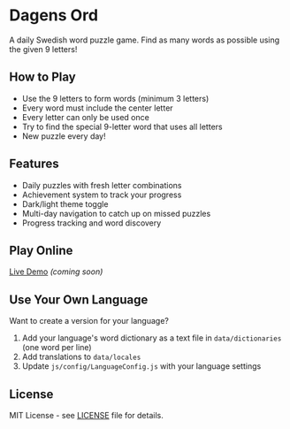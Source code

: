 <!-- Made by AI with human assistance -->
# Dagens Ord

A daily Swedish word puzzle game. Find as many words as possible using the given 9 letters!

## How to Play

- Use the 9 letters to form words (minimum 3 letters)
- Every word must include the center letter
- Every letter can only be used once
- Try to find the special 9-letter word that uses all letters
- New puzzle every day!

## Features

- Daily puzzles with fresh letter combinations
- Achievement system to track your progress
- Dark/light theme toggle
- Multi-day navigation to catch up on missed puzzles
- Progress tracking and word discovery

## Play Online

[Live Demo](https://yourusername.github.io/dagens-ord) *(coming soon)*

## Use Your Own Language

Want to create a version for your language? 

1. Add your language's word dictionary as a text file in `data/dictionaries` (one word per line)
2. Add translations to `data/locales`
3. Update `js/config/LanguageConfig.js` with your language settings

## License

MIT License - see [LICENSE](LICENSE) file for details.